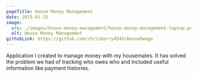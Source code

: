 ```yaml
---
pageTitle: House Money Management
date: 2015-01-25
image:
  src: ./images/house-money-management/house-money-management-laptop.png
  alt: House Money Management
githubLink: https://github.com/chrisberry4545/HouseOwage
---
```

Application I created to manage money with my housemates. It has solved the problem we had of tracking who owes who and included useful information like payment histories.
